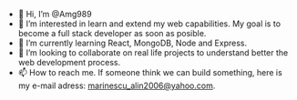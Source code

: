 - 👋 Hi, I’m @Amg989
- 👀 I’m interested in learn and extend my web capabilities. My goal is to become a full stack developer as soon as posible.
- 🌱 I’m currently learning React, MongoDB, Node and Express.
- 💞️ I’m looking to collaborate on real life projects to understand better the web development process.
- 📫 How to reach me. If someone think we can build something, here is my e-mail adress: marinescu_alin2006@yahoo.com.

<!---
Amg989/Amg989 is a ✨ special ✨ repository because its `README.md` (this file) appears on your GitHub profile.
You can click the Preview link to take a look at your changes.
--->
